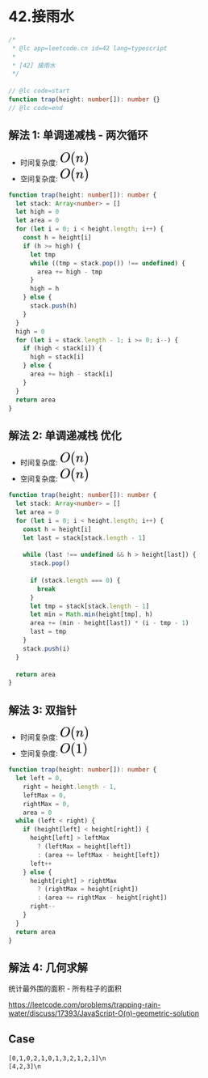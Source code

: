 # 42.接雨水

```ts
/*
 * @lc app=leetcode.cn id=42 lang=typescript
 *
 * [42] 接雨水
 */

// @lc code=start
function trap(height: number[]): number {}
// @lc code=end
```

## 解法 1: 单调递减栈 - 两次循环

- 时间复杂度: <!-- $O(n)$ --> <img style="transform: translateY(0.1em); background: white;" src="./svg/o-n.svg" alt="O(n)">
- 空间复杂度: <!-- $O(n)$ --> <img style="transform: translateY(0.1em); background: white;" src="./svg/o-n.svg" alt="O(n)">

```ts
function trap(height: number[]): number {
  let stack: Array<number> = []
  let high = 0
  let area = 0
  for (let i = 0; i < height.length; i++) {
    const h = height[i]
    if (h >= high) {
      let tmp
      while ((tmp = stack.pop()) !== undefined) {
        area += high - tmp
      }
      high = h
    } else {
      stack.push(h)
    }
  }
  high = 0
  for (let i = stack.length - 1; i >= 0; i--) {
    if (high < stack[i]) {
      high = stack[i]
    } else {
      area += high - stack[i]
    }
  }
  return area
}
```

## 解法 2: 单调递减栈 优化

- 时间复杂度: <!-- $O(n)$ --> <img style="transform: translateY(0.1em); background: white;" src="./svg/o-n.svg" alt="O(n)">
- 空间复杂度: <!-- $O(n)$ --> <img style="transform: translateY(0.1em); background: white;" src="./svg/o-n.svg" alt="O(n)">

```ts
function trap(height: number[]): number {
  let stack: Array<number> = []
  let area = 0
  for (let i = 0; i < height.length; i++) {
    const h = height[i]
    let last = stack[stack.length - 1]

    while (last !== undefined && h > height[last]) {
      stack.pop()

      if (stack.length === 0) {
        break
      }
      let tmp = stack[stack.length - 1]
      let min = Math.min(height[tmp], h)
      area += (min - height[last]) * (i - tmp - 1)
      last = tmp
    }
    stack.push(i)
  }

  return area
}
```

## 解法 3: 双指针

- 时间复杂度: <!-- $O(n)$ --> <img style="transform: translateY(0.1em); background: white;" src="./svg/o-n.svg" alt="O(n)">
- 空间复杂度: <!-- $O(1)$ --> <img style="transform: translateY(0.1em); background: white;" src="./svg/o-1.svg" alt="O(1)">

```ts
function trap(height: number[]): number {
  let left = 0,
    right = height.length - 1,
    leftMax = 0,
    rightMax = 0,
    area = 0
  while (left < right) {
    if (height[left] < height[right]) {
      height[left] > leftMax
        ? (leftMax = height[left])
        : (area += leftMax - height[left])
      left++
    } else {
      height[right] > rightMax
        ? (rightMax = height[right])
        : (area += rightMax - height[right])
      right--
    }
  }
  return area
}
```

## 解法 4: 几何求解

统计最外围的面积 - 所有柱子的面积

https://leetcode.com/problems/trapping-rain-water/discuss/17393/JavaScript-O(n)-geometric-solution

## Case

```text
[0,1,0,2,1,0,1,3,2,1,2,1]\n
[4,2,3]\n
```
